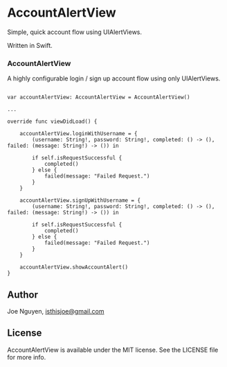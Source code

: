 # AccountAlertView

Simple, quick account flow using UIAlertViews.

Written in Swift.

### AccountAlertView

A highly configurable login / sign up account flow using only UIAlertViews. 


```objc

var accountAlertView: AccountAlertView = AccountAlertView()

...

override func viewDidLoad() {
    
    accountAlertView.loginWithUsername = {
        (username: String!, password: String!, completed: () -> (), failed: (message: String!) -> ()) in
        
        if self.isRequestSuccessful {
            completed()
        } else {
            failed(message: "Failed Request.")
        }
    }
    
    accountAlertView.signUpWithUsername = {
        (username: String!, password: String!, completed: () -> (), failed: (message: String!) -> ()) in
        
        if self.isRequestSuccessful {
            completed()
        } else {
            failed(message: "Failed Request.")
        }
    }
    
    accountAlertView.showAccountAlert()
}

```

## Author

Joe Nguyen, isthisjoe@gmail.com

## License

AccountAlertView is available under the MIT license. See the LICENSE file for more info.
